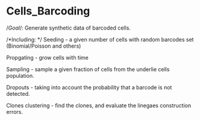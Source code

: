 # Cells_Barcoding

/*Goal*/: Generate synthetic data of barcoded cells. 

/*Including: */
Seeding - a given number of cells with random barcodes set (Binomial/Poisson and others)

Propgating - grow cells with time

Sampling - sample a given fraction of cells from the underlie cells population. 

Dropouts - taking into account the probability that a barcode is not detected. 

Clones clustering - find the clones, and evaluate the linegaes construction errors. 
